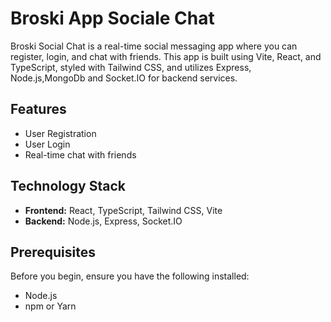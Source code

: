 # Broski App Sociale Chat

Broski Social Chat is a real-time social messaging app where you can register, login, and chat with friends. This app is built using Vite, React, and TypeScript, styled with Tailwind CSS, and utilizes Express, Node.js,MongoDb and Socket.IO for backend services.

## Features

- User Registration
- User Login
- Real-time chat with friends

## Technology Stack

- **Frontend:** React, TypeScript, Tailwind CSS, Vite
- **Backend:** Node.js, Express, Socket.IO

## Prerequisites

Before you begin, ensure you have the following installed:
- Node.js
- npm or Yarn


